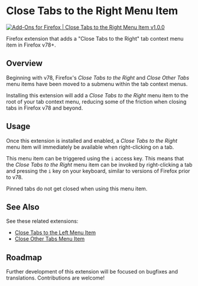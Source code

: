 # Close Tabs to the Right Menu Item

[![Add-Ons for Firefox | Close Tabs to the Right Menu Item v1.0.0](https://img.shields.io/badge/Firefox%20Add--Ons-v1.0.0-722291)](https://addons.mozilla.org/en-US/firefox/addon/close-tabs-to-the-right-item/)

Firefox extension that adds a "Close Tabs to the Right" tab context menu item in Firefox v78+.

## Overview
Beginning with v78, Firefox's _Close Tabs to the Right_ and _Close Other Tabs_ menu items have been moved to a submenu within the tab context menus.

Installing this extension will add a _Close Tabs to the Right_ menu item to the root of your tab context menu, reducing some of the friction when closing tabs in Firefox v78 and beyond.

## Usage
Once this extension is installed and enabled, a _Close Tabs to the Right_ menu item will immediately be available when right-clicking on a tab.

This menu item can be triggered using the `i` access key. This means that the _Close Tabs to the Right_ menu item can be invoked by right-clicking a tab and pressing the `i` key on your keyboard, similar to versions of Firefox prior to v78.

Pinned tabs do not get closed when using this menu item.

## See Also
See these related extensions:

- [Close Tabs to the Left Menu Item](https://github.com/joe-damore/close-tabs-to-the-left-item)
- [Close Other Tabs Menu Item](https://github.com/joe-damore/close-other-tabs-item)

## Roadmap
Further development of this extension will be focused on bugfixes and translations. Contributions are welcome!
